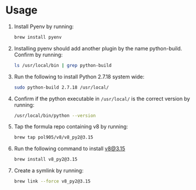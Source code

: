 # Usage

1. Install Pyenv by running:

      ```sh
      brew install pyenv
      ```

2. Installing pyenv should add another plugin by the name python-build. Confirm by running:

    ```sh
    ls /usr/local/bin | grep python-build
    ```

3. Run the following to install Python 2.7.18 system wide:

    ```sh
    sudo python-build 2.7.18 /usr/local/
    ```

4. Confirm if the python executable in `/usr/local/` is the correct version by running:

    ```sh
    /usr/local/bin/python --version
    ```

5. Tap the formula repo containing v8 by running:

    ```sh
    brew tap pol905/v8/v8_py2@3.15
    ```

6. Run the following command to install v8@3.15

    ```sh
    brew install v8_py2@3.15
    ```

7. Create a symlink by running:

    ```sh
    brew link --force v8_py2@3.15
    ```
